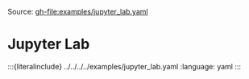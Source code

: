 Source: <gh-file:examples/jupyter_lab.yaml>

# Jupyter Lab

:::{literalinclude} ../../../../examples/jupyter_lab.yaml
:language: yaml
:::


